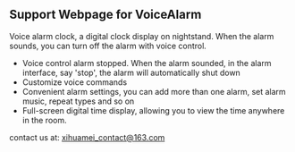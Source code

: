 ## Support Webpage for VoiceAlarm

Voice alarm clock, a digital clock display on nightstand. When the alarm sounds, you can turn off the alarm with voice control.

- Voice control alarm stopped. When the alarm sounded, in the alarm interface, say 'stop', the alarm will automatically shut down
- Customize voice commands
- Convenient alarm settings, you can add more than one alarm, set alarm music, repeat types and so on
- Full-screen digital time display, allowing you to view the time anywhere in the room.


contact us at: xihuamei_contact@163.com


